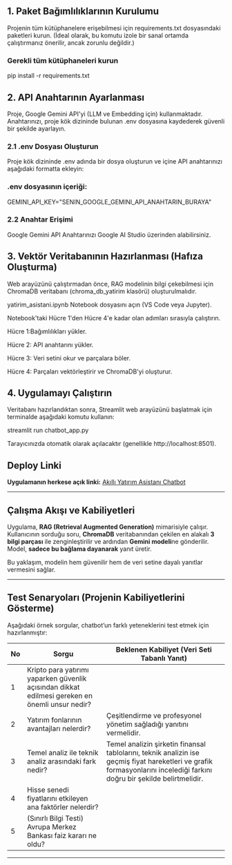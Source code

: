 ## 1. Paket Bağımlılıklarının Kurulumu
Projenin tüm kütüphanelere erişebilmesi için requirements.txt dosyasındaki paketleri kurun. (İdeal olarak, bu komutu izole bir sanal ortamda çalıştırmanız önerilir, ancak zorunlu değildir.)

### Gerekli tüm kütüphaneleri kurun
pip install -r requirements.txt

## 2. API Anahtarının Ayarlanması
Proje, Google Gemini API'yi (LLM ve Embedding için) kullanmaktadır. Anahtarınızı, proje kök dizininde bulunan .env dosyasına kaydederek güvenli bir şekilde ayarlayın.

### 2.1 .env Dosyası Oluşturun
Proje kök dizininde .env adında bir dosya oluşturun ve içine API anahtarınızı aşağıdaki formatta ekleyin:

### .env dosyasının içeriği:
GEMINI_API_KEY="SENIN_GOOGLE_GEMINI_API_ANAHTARIN_BURAYA"

### 2.2 Anahtar Erişimi
Google Gemini API Anahtarınızı Google AI Studio üzerinden alabilirsiniz.

## 3. Vektör Veritabanının Hazırlanması (Hafıza Oluşturma)
Web arayüzünü çalıştırmadan önce, RAG modelinin bilgi çekebilmesi için ChromaDB veritabanı (chroma_db_yatirim klasörü) oluşturulmalıdır.

yatirim_asistani.ipynb Notebook dosyasını açın (VS Code veya Jupyter).

Notebook'taki Hücre 1'den Hücre 4'e kadar olan adımları sırasıyla çalıştırın.

Hücre 1:Bağımlılıkları yükler.

Hücre 2: API anahtarını yükler.

Hücre 3: Veri setini okur ve parçalara böler.

Hücre 4: Parçaları vektörleştirir ve ChromaDB'yi oluşturur.

## 4. Uygulamayı Çalıştırın
Veritabanı hazırlandıktan sonra, Streamlit web arayüzünü başlatmak için terminalde aşağıdaki komutu kullanın:

streamlit run chatbot_app.py

Tarayıcınızda otomatik olarak açılacaktır (genellikle http://localhost:8501).

## Deploy Linki
**Uygulamanın herkese açık linki:** [Akıllı Yatırım Asistanı Chatbot](https://wfrqjrd6h7dvwtognc5sbt.streamlit.app/)

---

##  Çalışma Akışı ve Kabiliyetleri

Uygulama, **RAG (Retrieval Augmented Generation)** mimarisiyle çalışır.  
Kullanıcının sorduğu soru, **ChromaDB** veritabanından çekilen en alakalı **3 bilgi parçası** ile zenginleştirilir ve ardından **Gemini modeli**ne gönderilir.  
Model, **sadece bu bağlama dayanarak** yanıt üretir.  

Bu yaklaşım, modelin hem güvenilir hem de veri setine dayalı yanıtlar vermesini sağlar.

---

## Test Senaryoları (Projenin Kabiliyetlerini Gösterme)

Aşağıdaki örnek sorgular, chatbot’un farklı yeteneklerini test etmek için hazırlanmıştır:

| No | Sorgu | Beklenen Kabiliyet (Veri Seti Tabanlı Yanıt) |
|----|--------|---------------------------------------------|
| 1 | Kripto para yatırımı yaparken güvenlik açısından dikkat edilmesi gereken en önemli unsur nedir?
| 2 | Yatırım fonlarının avantajları nelerdir? | Çeşitlendirme ve profesyonel yönetim sağladığı yanıtını vermelidir. |
| 3 | Temel analiz ile teknik analiz arasındaki fark nedir? | Temel analizin şirketin finansal tablolarını, teknik analizin ise geçmiş fiyat hareketleri ve grafik formasyonlarını incelediği farkını doğru bir şekilde belirtmelidir. |
| 4 | Hisse senedi fiyatlarını etkileyen ana faktörler nelerdir?
| 5 | (Sınırlı Bilgi Testi) Avrupa Merkez Bankası faiz kararı ne oldu? 

---
